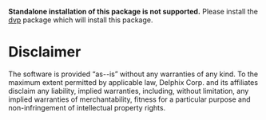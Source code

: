 **Standalone installation of this package is not supported.** Please install the [dvp](https://pypi.org/project/dvp/) package which will install this package.

# Disclaimer

The software is provided “as--is” without any warranties of any kind. To the maximum extent permitted by applicable law, Delphix Corp. and its affiliates disclaim any liability, implied warranties, including, without limitation, any implied warranties of merchantability, fitness for a particular purpose and non-infringement of intellectual property rights.